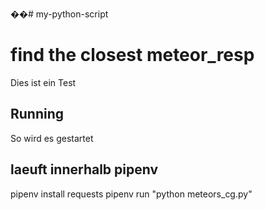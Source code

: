 ��#   m y - p y t h o n - s c r i p t  
 
# find the closest meteor_resp
Dies ist ein Test


## Running
So wird es gestartet

## laeuft innerhalb pipenv

pipenv install requests
pipenv run "python meteors_cg.py"
